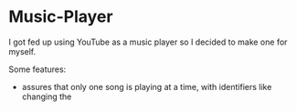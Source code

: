 # Music-Player
I got fed up using YouTube as a music player so I decided to make one for myself.

Some features:

- assures that only one song is playing at a time, with identifiers like changing the <title> of the page to the song
- "clipping" where you can highlight a certain great part of a song and put it into its own "clip" section
- auto play, where on ending a song it will progress to the next one in line. can also press "l" to disable this and have every song loop.
- youtube-dl implemented in the page for easy downloading songs
- slow down or speed up a song
- multiple playlists that you can create or delete on the spot
- json file that records how many times you've played a song and 'bookmarks'
- press . when playing a song to place a 'bookmark.' at the part of the song that you placed a bookmark you can press the number associated with that bookmark (ex: your first bookmark is 1, second is 2, etc.) and you'll skip to that point in the song.
- lots of shortcuts like looping, going to beginning of the song, play next song etc
